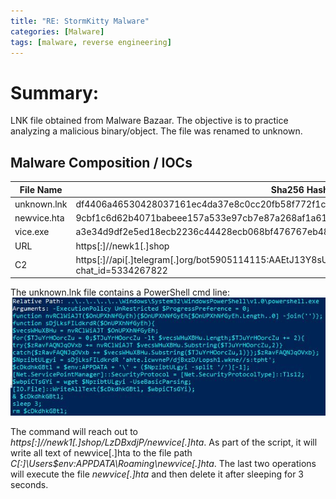 ```yaml
---
title: "RE: StormKitty Malware"
categories: [Malware]
tags: [malware, reverse engineering]
---
```

# Summary:  
LNK file obtained from Malware Bazaar. The objective is to practice analyzing a malicious binary/object. The file was renamed to unknown.

## Malware Composition / IOCs

|File Name|Sha256 Hash|
|---|---|
|unknown.lnk|df4406a46530428037161ec4da37e8c0cc20fb58f772f1c05af031caf1741a84|
|newvice.hta|9cbf1c6d62b4071babeee157a533e97cb7e87a268af1a61ddb3ac7a1b647b39a|
|vice.exe|a3e34d9df2e5ed18ecb2236c44428ecb068bf476767eb482e0812eeb761071fd|
|URL|https[:]//newk1[.]shop|
|C2|https[:]//api[.]telegram[.]org/bot5905114115:AAEtJ13Y8sU1fQgR9KsdZZhYCIQmu7J2ahU/sendMessage?chat_id=5334267822|

The unknown.lnk file contains a PowerShell cmd line:
![](../assets/images/blog2/LEcmd.jpg)

The command will reach out to *https[:]//newk1[.]shop/LzDBxdjP/newvice[.]hta*. As part of the script, it will write all text of newvice[.]hta to the file path *C[:]\Users\$env:APPDATA\Roaming\newvice[.]hta*. The last two operations will execute the file *newvice[.]hta* and then delete it after sleeping for 3 seconds.

